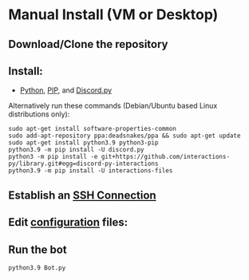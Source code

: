 # Manual Install (VM or Desktop)

## Download/Clone the repository

## Install:
    
 - [Python](https://www.python.org/downloads/), [PIP](https://pypi.org/project/pip/), and [Discord.py](https://discordpy.readthedocs.io/en/stable/intro.html)

Alternatively run these commands (Debian/Ubuntu based Linux distributions only):
    
~~~
sudo apt-get install software-properties-common
sudo add-apt-repository ppa:deadsnakes/ppa && sudo apt-get update
sudo apt-get install python3.9 python3-pip
python3.9 -m pip install -U discord.py
python3 -m pip install -e git+https://github.com/interactions-py/library.git#egg=discord-py-interactions
python3.9 -m pip install -U interactions-files
~~~

## Establish an [SSH Connection](SSH_Setup.MD)

## Edit [configuration](Configuration.MD) files:

## Run the bot

    python3.9 Bot.py



